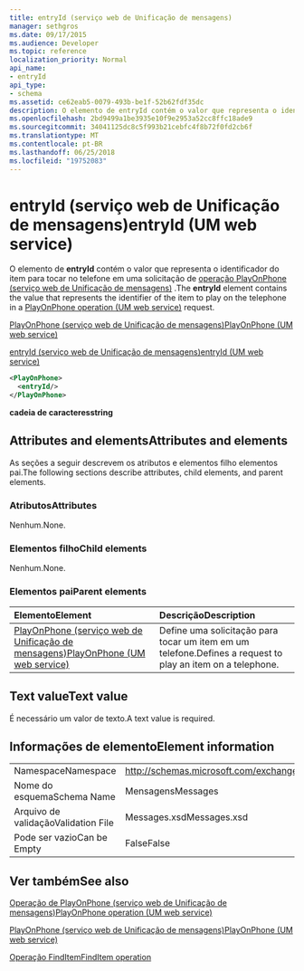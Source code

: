 ```yaml
---
title: entryId (serviço web de Unificação de mensagens)
manager: sethgros
ms.date: 09/17/2015
ms.audience: Developer
ms.topic: reference
localization_priority: Normal
api_name:
- entryId
api_type:
- schema
ms.assetid: ce62eab5-0079-493b-be1f-52b62fdf35dc
description: O elemento de entryId contém o valor que representa o identificador do item para tocar no telefone em uma solicitação do PlayOnPhone operação (serviço web de Unificação de mensagens).
ms.openlocfilehash: 2bd9499a1be3935e10f9e2953a52cc8ffc18ade9
ms.sourcegitcommit: 34041125dc8c5f993b21cebfc4f8b72f0fd2cb6f
ms.translationtype: MT
ms.contentlocale: pt-BR
ms.lasthandoff: 06/25/2018
ms.locfileid: "19752083"
---
```

# <a name="entryid-um-web-service"></a><span data-ttu-id="c2430-103">entryId (serviço web de Unificação de mensagens)</span><span class="sxs-lookup"><span data-stu-id="c2430-103">entryId (UM web service)</span></span>

<span data-ttu-id="c2430-104">O elemento de **entryId** contém o valor que representa o identificador do item para tocar no telefone em uma solicitação de [operação PlayOnPhone (serviço web de Unificação de mensagens)](playonphone-operation-um-web-service.md) .</span><span class="sxs-lookup"><span data-stu-id="c2430-104">The **entryId** element contains the value that represents the identifier of the item to play on the telephone in a [PlayOnPhone operation (UM web service)](playonphone-operation-um-web-service.md) request.</span></span> 
  
[<span data-ttu-id="c2430-105">PlayOnPhone (serviço web de Unificação de mensagens)</span><span class="sxs-lookup"><span data-stu-id="c2430-105">PlayOnPhone (UM web service)</span></span>](playonphone-um-web-service.md)
  
[<span data-ttu-id="c2430-106">entryId (serviço web de Unificação de mensagens)</span><span class="sxs-lookup"><span data-stu-id="c2430-106">entryId (UM web service)</span></span>](entryid-um-web-service.md)
  
```xml
<PlayOnPhone>
  <entryId/>
</PlayOnPhone>
```

 <span data-ttu-id="c2430-107">**cadeia de caracteres**</span><span class="sxs-lookup"><span data-stu-id="c2430-107">**string**</span></span>
## <a name="attributes-and-elements"></a><span data-ttu-id="c2430-108">Attributes and elements</span><span class="sxs-lookup"><span data-stu-id="c2430-108">Attributes and elements</span></span>

<span data-ttu-id="c2430-109">As seções a seguir descrevem os atributos e elementos filho elementos pai.</span><span class="sxs-lookup"><span data-stu-id="c2430-109">The following sections describe attributes, child elements, and parent elements.</span></span>
  
### <a name="attributes"></a><span data-ttu-id="c2430-110">Atributos</span><span class="sxs-lookup"><span data-stu-id="c2430-110">Attributes</span></span>

<span data-ttu-id="c2430-111">Nenhum.</span><span class="sxs-lookup"><span data-stu-id="c2430-111">None.</span></span>
  
### <a name="child-elements"></a><span data-ttu-id="c2430-112">Elementos filho</span><span class="sxs-lookup"><span data-stu-id="c2430-112">Child elements</span></span>

<span data-ttu-id="c2430-113">Nenhum.</span><span class="sxs-lookup"><span data-stu-id="c2430-113">None.</span></span>
  
### <a name="parent-elements"></a><span data-ttu-id="c2430-114">Elementos pai</span><span class="sxs-lookup"><span data-stu-id="c2430-114">Parent elements</span></span>

|<span data-ttu-id="c2430-115">**Elemento**</span><span class="sxs-lookup"><span data-stu-id="c2430-115">**Element**</span></span>|<span data-ttu-id="c2430-116">**Descrição**</span><span class="sxs-lookup"><span data-stu-id="c2430-116">**Description**</span></span>|
|:-----|:-----|
|[<span data-ttu-id="c2430-117">PlayOnPhone (serviço web de Unificação de mensagens)</span><span class="sxs-lookup"><span data-stu-id="c2430-117">PlayOnPhone (UM web service)</span></span>](playonphone-um-web-service.md) <br/> |<span data-ttu-id="c2430-118">Define uma solicitação para tocar um item em um telefone.</span><span class="sxs-lookup"><span data-stu-id="c2430-118">Defines a request to play an item on a telephone.</span></span>  <br/> |
   
## <a name="text-value"></a><span data-ttu-id="c2430-119">Text value</span><span class="sxs-lookup"><span data-stu-id="c2430-119">Text value</span></span>

<span data-ttu-id="c2430-120">É necessário um valor de texto.</span><span class="sxs-lookup"><span data-stu-id="c2430-120">A text value is required.</span></span>
  
## <a name="element-information"></a><span data-ttu-id="c2430-121">Informações de elemento</span><span class="sxs-lookup"><span data-stu-id="c2430-121">Element information</span></span>

|||
|:-----|:-----|
|<span data-ttu-id="c2430-122">Namespace</span><span class="sxs-lookup"><span data-stu-id="c2430-122">Namespace</span></span>  <br/> |http://schemas.microsoft.com/exchange/services/2006/messages  <br/> |
|<span data-ttu-id="c2430-123">Nome do esquema</span><span class="sxs-lookup"><span data-stu-id="c2430-123">Schema Name</span></span>  <br/> |<span data-ttu-id="c2430-124">Mensagens</span><span class="sxs-lookup"><span data-stu-id="c2430-124">Messages</span></span>  <br/> |
|<span data-ttu-id="c2430-125">Arquivo de validação</span><span class="sxs-lookup"><span data-stu-id="c2430-125">Validation File</span></span>  <br/> |<span data-ttu-id="c2430-126">Messages.xsd</span><span class="sxs-lookup"><span data-stu-id="c2430-126">Messages.xsd</span></span>  <br/> |
|<span data-ttu-id="c2430-127">Pode ser vazio</span><span class="sxs-lookup"><span data-stu-id="c2430-127">Can be Empty</span></span>  <br/> |<span data-ttu-id="c2430-128">False</span><span class="sxs-lookup"><span data-stu-id="c2430-128">False</span></span>  <br/> |
   
## <a name="see-also"></a><span data-ttu-id="c2430-129">Ver também</span><span class="sxs-lookup"><span data-stu-id="c2430-129">See also</span></span>



[<span data-ttu-id="c2430-130">Operação de PlayOnPhone (serviço web de Unificação de mensagens)</span><span class="sxs-lookup"><span data-stu-id="c2430-130">PlayOnPhone operation (UM web service)</span></span>](playonphone-operation-um-web-service.md)
  
[<span data-ttu-id="c2430-131">PlayOnPhone (serviço web de Unificação de mensagens)</span><span class="sxs-lookup"><span data-stu-id="c2430-131">PlayOnPhone (UM web service)</span></span>](playonphone-um-web-service.md)
  
[<span data-ttu-id="c2430-132">Operação FindItem</span><span class="sxs-lookup"><span data-stu-id="c2430-132">FindItem operation</span></span>](finditem-operation.md)

